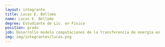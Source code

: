 ```yaml
---
layout: integrante
title: Lucas E. Bellomo
name: Lucas E. Bellomo
degree: Estudiante de Lic. en Física
position: grado
job: Desarrollo modelo computaciones de la transferencia de energía en polímeros conjudados
img: img/integrantes/lucas.png
---
```

